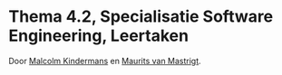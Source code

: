 # Thema 4.2, Specialisatie Software Engineering, Leertaken

Door [Malcolm Kindermans](nl.linkedin.com/in/malcolmkindermans/en) en [Maurits van Mastrigt](nl.linkedin.com/pub/maurits-van-mastrigt/23/202/a75/).
